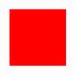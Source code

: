 <!DOCTYPE html>
<html lang="en">
<head>
    <meta charset="UTF-8">
    <meta http-equiv="X-UA-Compatible" content="IE=edge">
    <meta name="viewport" content="width=device-width, initial-scale=1.0">
</head>
<body>
    <div style="
            width: 100px;
            height: 100px;
            background: #F00;
            animation: infinite lala 1s;
        }" class="coco"></div>
</body>
</html>

